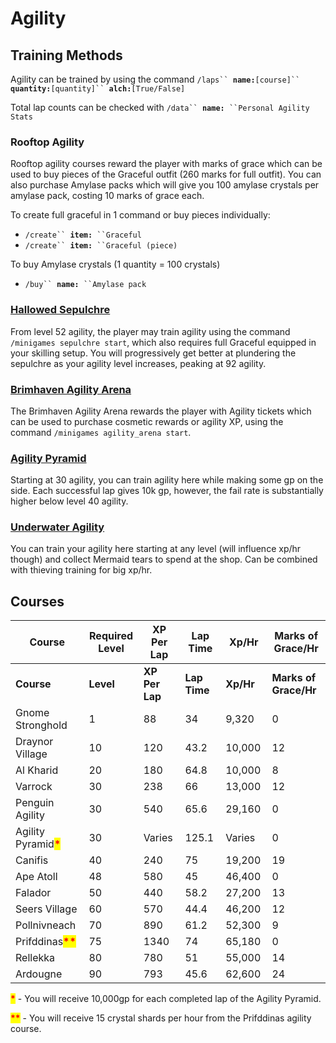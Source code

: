 # Agility

## Training Methods

Agility can be trained by using the command `/laps`` `**`name:`**`[course]`` `**`quantity:`**`[quantity]`` `**`alch:`**`[True/False]`

Total lap counts can be checked with `/data`` `**`name:`**` ``Personal Agility Stats`

### Rooftop Agility

Rooftop agility courses reward the player with marks of grace which can be used to buy pieces of the Graceful outfit (260 marks for full outfit). You can also purchase Amylase packs which will give you 100 amylase crystals per amylase pack, costing 10 marks of grace each.&#x20;

To create full graceful in 1 command or buy pieces individually:

* `/create`` `**`item:`**` ``Graceful`
* `/create`` `**`item:`**` ``Graceful (piece)`

To buy Amylase crystals (1 quantity = 100 crystals)

* `/buy`` `**`name:`**` ``Amylase pack`

### [Hallowed Sepulchre](hallowed-sepulchre.md)

From level 52 agility, the player may train agility using the command `/minigames sepulchre start`, which also requires full Graceful equipped in your skilling setup. You will progressively get better at plundering the sepulchre as your agility level increases, peaking at 92 agility.

### [Brimhaven Agility Arena](brimhaven-agility-arena.md)

The Brimhaven Agility Arena rewards the player with Agility tickets which can be used to purchase cosmetic rewards or agility XP, using the command `/minigames agility_arena start`.

### [Agility Pyramid](agility-pyramid.md)

Starting at 30 agility, you can train agility here while making some gp on the side. Each successful lap gives 10k gp, however, the fail rate is substantially higher below level 40 agility.

### [Underwater Agility](../thieving/underwater-training.md)

You can train your agility here starting at any level (will influence xp/hr though) and collect Mermaid tears to spend at the shop. Can be combined with thieving training for big xp/hr.

## Courses

<table data-header-hidden><thead><tr><th width="192">Course</th><th width="95">Required Level</th><th width="124">XP Per Lap</th><th width="106">Lap Time</th><th width="98">Xp/Hr</th><th width="200">Marks of Grace/Hr</th></tr></thead><tbody><tr><td><strong>Course</strong></td><td><strong>Level</strong></td><td><strong>XP Per Lap</strong></td><td><strong>Lap Time</strong></td><td><strong>Xp/Hr</strong></td><td><strong>Marks of Grace/Hr</strong></td></tr><tr><td>Gnome Stronghold</td><td>1</td><td>88</td><td>34</td><td>9,320</td><td>0</td></tr><tr><td>Draynor Village</td><td>10</td><td>120</td><td>43.2</td><td>10,000</td><td>12</td></tr><tr><td>Al Kharid</td><td>20</td><td>180</td><td>64.8</td><td>10,000</td><td>8</td></tr><tr><td>Varrock</td><td>30</td><td>238</td><td>66</td><td>13,000</td><td>12</td></tr><tr><td>Penguin Agility</td><td>30</td><td>540</td><td>65.6</td><td>29,160</td><td>0</td></tr><tr><td>Agility Pyramid<mark style="color:red;"><strong>*</strong></mark></td><td>30</td><td>Varies</td><td>125.1</td><td>Varies</td><td>0</td></tr><tr><td>Canifis</td><td>40</td><td>240</td><td>75</td><td>19,200</td><td>19</td></tr><tr><td>Ape Atoll</td><td>48</td><td>580</td><td>45</td><td>46,400</td><td>0</td></tr><tr><td>Falador</td><td>50</td><td>440</td><td>58.2</td><td>27,200</td><td>13</td></tr><tr><td>Seers Village</td><td>60</td><td>570</td><td>44.4</td><td>46,200</td><td>12</td></tr><tr><td>Pollnivneach</td><td>70</td><td>890</td><td>61.2</td><td>52,300</td><td>9</td></tr><tr><td>Prifddinas<mark style="color:red;"><strong>**</strong></mark></td><td>75</td><td>1340</td><td>74</td><td>65,180</td><td>0</td></tr><tr><td>Rellekka</td><td>80</td><td>780</td><td>51</td><td>55,000</td><td>14</td></tr><tr><td>Ardougne</td><td>90</td><td>793</td><td>45.6</td><td>62,600</td><td>24</td></tr></tbody></table>

<mark style="color:red;">**\***</mark> - You will receive 10,000gp for each completed lap of the Agility Pyramid.

<mark style="color:red;">**\*\***</mark> - You will receive 15 crystal shards per hour from the Prifddinas agility course.
